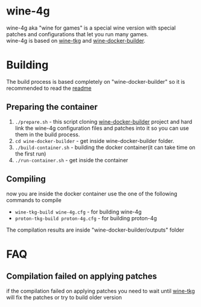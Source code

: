 # wine-4g
wine-4g aka "wine for games" is a special wine version with special patches and configurations that let you run many games.  
wine-4g is based on [wine-tkg](https://github.com/Frogging-Family/wine-tkg-git) and [wine-docker-builder](https://github.com/codehungers/wine-docker-builder).

# Building
The build process is based completely on "wine-docker-builder" so it is recommended to read the [readme](https://github.com/codehungers/wine-docker-builder#readme)

## Preparing the container
1. `./prepare.sh` - this script cloning [wine-docker-builder](https://github.com/codehungers/wine-docker-builder) project and hard link the wine-4g configuration files and patches into it so you can use them in the build process.
2. `cd wine-docker-builder` - get inside wine-docker-builder folder.
3. `./build-container.sh` - building the docker container(it can take time on the first run)
4. `./run-container.sh` - get inside the container
## Compiling
now you are inside the docker container use the one of the following commands to compile
- `wine-tkg-build wine-4g.cfg` - for building wine-4g
- `proton-tkg-build proton-4g.cfg` - for building proton-4g

The compilation results are inside "wine-docker-builder/outputs" folder
# FAQ
## Compilation failed on applying patches
if the compilation failed on applying patches you need to wait until [wine-tkg](https://github.com/Frogging-Family/wine-tkg-git) will fix the patches or try to build older version